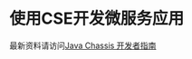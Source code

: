 # 使用CSE开发微服务应用

最新资料请访问[Java Chassis 开发者指南](https://docs.servicecomb.io/java-chassis/zh_CN/index.html)
